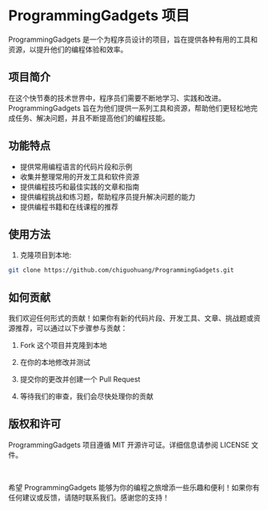 # ProgrammingGadgets 项目
ProgrammingGadgets 是一个为程序员设计的项目，旨在提供各种有用的工具和资源，以提升他们的编程体验和效率。

## 项目简介
在这个快节奏的技术世界中，程序员们需要不断地学习、实践和改进。ProgrammingGadgets 旨在为他们提供一系列工具和资源，帮助他们更轻松地完成任务、解决问题，并且不断提高他们的编程技能。

## 功能特点
- 提供常用编程语言的代码片段和示例
- 收集并整理常用的开发工具和软件资源
- 提供编程技巧和最佳实践的文章和指南
- 提供编程挑战和练习题，帮助程序员提升解决问题的能力
- 提供编程书籍和在线课程的推荐

## 使用方法
1. 克隆项目到本地:
```bash
git clone https://github.com/chiguohuang/ProgrammingGadgets.git
```

## 如何贡献
我们欢迎任何形式的贡献！如果你有新的代码片段、开发工具、文章、挑战题或资源推荐，可以通过以下步骤参与贡献：

1. Fork 这个项目并克隆到本地

2. 在你的本地修改并测试

3. 提交你的更改并创建一个 Pull Request

4. 等待我们的审查，我们会尽快处理你的贡献

## 版权和许可
ProgrammingGadgets 项目遵循 MIT 开源许可证。详细信息请参阅 LICENSE 文件。

</br>

希望 ProgrammingGadgets 能够为你的编程之旅增添一些乐趣和便利！如果你有任何建议或反馈，请随时联系我们。感谢您的支持！
